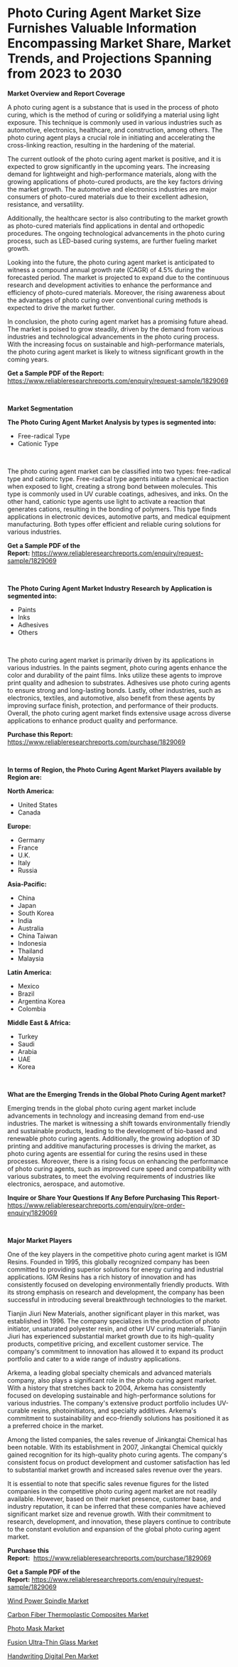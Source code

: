 <p><h1>Photo Curing Agent Market Size Furnishes Valuable Information Encompassing Market Share, Market Trends, and Projections Spanning from 2023 to 2030</h1></p><p><strong>Market Overview and Report Coverage</strong></p>
<p><p>A photo curing agent is a substance that is used in the process of photo curing, which is the method of curing or solidifying a material using light exposure. This technique is commonly used in various industries such as automotive, electronics, healthcare, and construction, among others. The photo curing agent plays a crucial role in initiating and accelerating the cross-linking reaction, resulting in the hardening of the material.</p><p>The current outlook of the photo curing agent market is positive, and it is expected to grow significantly in the upcoming years. The increasing demand for lightweight and high-performance materials, along with the growing applications of photo-cured products, are the key factors driving the market growth. The automotive and electronics industries are major consumers of photo-cured materials due to their excellent adhesion, resistance, and versatility.</p><p>Additionally, the healthcare sector is also contributing to the market growth as photo-cured materials find applications in dental and orthopedic procedures. The ongoing technological advancements in the photo curing process, such as LED-based curing systems, are further fueling market growth.</p><p>Looking into the future, the photo curing agent market is anticipated to witness a compound annual growth rate (CAGR) of 4.5% during the forecasted period. The market is projected to expand due to the continuous research and development activities to enhance the performance and efficiency of photo-cured materials. Moreover, the rising awareness about the advantages of photo curing over conventional curing methods is expected to drive the market further.</p><p>In conclusion, the photo curing agent market has a promising future ahead. The market is poised to grow steadily, driven by the demand from various industries and technological advancements in the photo curing process. With the increasing focus on sustainable and high-performance materials, the photo curing agent market is likely to witness significant growth in the coming years.</p></p>
<p><strong>Get a Sample PDF of the Report:</strong> <a href="https://www.reliableresearchreports.com/enquiry/request-sample/1829069">https://www.reliableresearchreports.com/enquiry/request-sample/1829069</a></p>
<p>&nbsp;</p>
<p><strong>Market Segmentation</strong></p>
<p><strong>The Photo Curing Agent Market Analysis by types is segmented into:</strong></p>
<p><ul><li>Free-radical Type</li><li>Cationic Type</li></ul></p>
<p>&nbsp;</p>
<p><p>The photo curing agent market can be classified into two types: free-radical type and cationic type. Free-radical type agents initiate a chemical reaction when exposed to light, creating a strong bond between molecules. This type is commonly used in UV curable coatings, adhesives, and inks. On the other hand, cationic type agents use light to activate a reaction that generates cations, resulting in the bonding of polymers. This type finds applications in electronic devices, automotive parts, and medical equipment manufacturing. Both types offer efficient and reliable curing solutions for various industries.</p></p>
<p><strong>Get a Sample PDF of the Report:</strong>&nbsp;<a href="https://www.reliableresearchreports.com/enquiry/request-sample/1829069">https://www.reliableresearchreports.com/enquiry/request-sample/1829069</a></p>
<p>&nbsp;</p>
<p><strong>The Photo Curing Agent Market Industry Research by Application is segmented into:</strong></p>
<p><ul><li>Paints</li><li>Inks</li><li>Adhesives</li><li>Others</li></ul></p>
<p>&nbsp;</p>
<p><p>The photo curing agent market is primarily driven by its applications in various industries. In the paints segment, photo curing agents enhance the color and durability of the paint films. Inks utilize these agents to improve print quality and adhesion to substrates. Adhesives use photo curing agents to ensure strong and long-lasting bonds. Lastly, other industries, such as electronics, textiles, and automotive, also benefit from these agents by improving surface finish, protection, and performance of their products. Overall, the photo curing agent market finds extensive usage across diverse applications to enhance product quality and performance.</p></p>
<p><strong>Purchase this Report:</strong>&nbsp; <a href="https://www.reliableresearchreports.com/purchase/1829069">https://www.reliableresearchreports.com/purchase/1829069</a></p>
<p>&nbsp;</p>
<p><strong>In terms of Region, the Photo Curing Agent Market Players available by Region are:</strong></p>
<p>
    <p> <strong> North America: </strong>
        <ul>
            <li>United States</li>
            <li>Canada</li>
        </ul>
        </p> 
    <p> <strong> Europe: </strong>
        <ul>
            <li>Germany</li>
            <li>France</li>
            <li>U.K.</li>
            <li>Italy</li>
            <li>Russia</li>
        </ul>
        </p> 
    <p> <strong> Asia-Pacific: </strong>
        <ul>
            <li>China</li>
            <li>Japan</li>
            <li>South Korea</li>
            <li>India</li>
            <li>Australia</li>
            <li>China Taiwan</li>
            <li>Indonesia</li>
            <li>Thailand</li>
            <li>Malaysia</li>
        </ul>
        </p> 
    <p> <strong> Latin America: </strong>
        <ul>
            <li>Mexico</li>
            <li>Brazil</li>
            <li>Argentina Korea</li>
            <li>Colombia</li>
        </ul>
        </p> 
    <p> <strong> Middle East & Africa: </strong>
        <ul>
            <li>Turkey</li>
            <li>Saudi</li>
            <li>Arabia</li>
            <li>UAE</li>
            <li>Korea</li>
        </ul>
    </p>
    </p>
<p>&nbsp;</p>
<p><strong>What are the Emerging Trends in the Global Photo Curing Agent market?</strong></p>
<p><p>Emerging trends in the global photo curing agent market include advancements in technology and increasing demand from end-use industries. The market is witnessing a shift towards environmentally friendly and sustainable products, leading to the development of bio-based and renewable photo curing agents. Additionally, the growing adoption of 3D printing and additive manufacturing processes is driving the market, as photo curing agents are essential for curing the resins used in these processes. Moreover, there is a rising focus on enhancing the performance of photo curing agents, such as improved cure speed and compatibility with various substrates, to meet the evolving requirements of industries like electronics, aerospace, and automotive.</p></p>
<p><strong>Inquire or Share Your Questions If Any Before Purchasing This Report</strong>- <a href="https://www.reliableresearchreports.com/enquiry/pre-order-enquiry/1829069">https://www.reliableresearchreports.com/enquiry/pre-order-enquiry/1829069</a></p>
<p>&nbsp;</p>
<p><strong>Major Market Players</strong></p>
<p><p>One of the key players in the competitive photo curing agent market is IGM Resins. Founded in 1995, this globally recognized company has been committed to providing superior solutions for energy curing and industrial applications. IGM Resins has a rich history of innovation and has consistently focused on developing environmentally friendly products. With its strong emphasis on research and development, the company has been successful in introducing several breakthrough technologies to the market.</p><p>Tianjin Jiuri New Materials, another significant player in this market, was established in 1996. The company specializes in the production of photo initiator, unsaturated polyester resin, and other UV curing materials. Tianjin Jiuri has experienced substantial market growth due to its high-quality products, competitive pricing, and excellent customer service. The company's commitment to innovation has allowed it to expand its product portfolio and cater to a wide range of industry applications.</p><p>Arkema, a leading global specialty chemicals and advanced materials company, also plays a significant role in the photo curing agent market. With a history that stretches back to 2004, Arkema has consistently focused on developing sustainable and high-performance solutions for various industries. The company's extensive product portfolio includes UV-curable resins, photoinitiators, and specialty additives. Arkema's commitment to sustainability and eco-friendly solutions has positioned it as a preferred choice in the market.</p><p>Among the listed companies, the sales revenue of Jinkangtai Chemical has been notable. With its establishment in 2007, Jinkangtai Chemical quickly gained recognition for its high-quality photo curing agents. The company's consistent focus on product development and customer satisfaction has led to substantial market growth and increased sales revenue over the years.</p><p>It is essential to note that specific sales revenue figures for the listed companies in the competitive photo curing agent market are not readily available. However, based on their market presence, customer base, and industry reputation, it can be inferred that these companies have achieved significant market size and revenue growth. With their commitment to research, development, and innovation, these players continue to contribute to the constant evolution and expansion of the global photo curing agent market.</p></p>
<p><strong>Purchase this Report:</strong>&nbsp;&nbsp;<a href="https://www.reliableresearchreports.com/purchase/1829069">https://www.reliableresearchreports.com/purchase/1829069</a></p>
<p></p>
<p><strong>Get a Sample PDF of the Report:</strong>&nbsp;<a href="https://www.reliableresearchreports.com/enquiry/request-sample/1829069">https://www.reliableresearchreports.com/enquiry/request-sample/1829069</a></p>
<p><p><a href="https://www.linkedin.com/pulse/wind-power-spindle-market-challenges-opportunities-growth/">Wind Power Spindle Market</a></p><p><a href="https://medium.com/@reportprime04/carbon-fiber-thermoplastic-composites-market-the-key-to-successful-business-strategy-forecast-till-61aef3816f1f">Carbon Fiber Thermoplastic Composites Market</a></p><p><a href="https://www.linkedin.com/pulse/decoding-photo-mask-market-deep-dive-latest-trends-segmentation/">Photo Mask Market</a></p><p><a href="https://medium.com/@reportprime05/fusion-ultra-thin-glass-market-insight-market-trends-growth-forecasted-from-2023-to-2030-4e19fb53f755">Fusion Ultra-Thin Glass Market</a></p><p><a href="https://github.com/marloy8/Market-Research-Report-List-1/blob/main/handwriting-digital-pen-market.md">Handwriting Digital Pen Market</a></p></p>